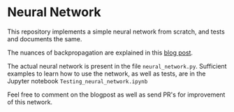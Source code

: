 # Neural Network

This repository implements a simple neural network from scratch, and tests and documents the same. 

The nuances of backpropagation are explained in this [blog post](https://tinkidinki.github.io/2020/12/20/yet-another-backpropagation-blogpost.html).

The actual neural network is present in the file `neural_network.py`.
Sufficient examples to learn how to use the network, as well as tests, are in the Jupyter notebook `Testing_neural_network.ipynb`

Feel free to comment on the blogpost as well as send PR's for improvement of this network. 
